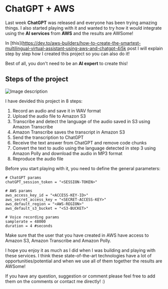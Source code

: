# ChatGPT + AWS

Last week **ChatGPT** was released and everyone has been trying amazing things. I also started playing with it and wanted to try how it would integrate using the **AI services** from **AWS** and the results are AWSome!

In [this](https://dev.to/aws-builders/how-to-create-the-smartest-multilingual-virtual-assistant-using-aws-and-chatgpt-4i5k post I will explain step by step how I created this project so you can also do it!

Best of all, you don't need to be an **AI expert** to create this!

## Steps of the project

![Image description](https://dev-to-uploads.s3.amazonaws.com/uploads/articles/zeg4425prh2v8c2ejt43.png)

I have devided this project in 8 steps:

1. Record an audio and save it in WAV format
2. Upload the audio file to Amazon S3
3. Transcribe and detect the language of the audio saved in S3 using Amazon Transcribe
4. Amazon Transcribe saves the transcript in Amazon S3
5. Send the transcription to ChatGPT
6. Receive the text answer from ChatGPT and remove code chunks
7. Convert the text to audio using the language detected in step 3 using Amazon Polly and download the audio in MP3 format
8. Reproduce the audio file

Before you start playing with it, you need to define the general parameters:

```{python}
# ChatGPT params
chatGPT_session_token = "<SESSION-TOKEN>"

# AWS params
aws_access_key_id = "<ACCESS-KEY-ID>"
aws_secret_access_key = "<SECRET-ACCESS-KEY>"
aws_default_region = "<AWS-REGION>"
aws_default_s3_bucket = "<S3-BUCKET>"

# Voice recording params
samplerate = 48000
duration = 4 #seconds
```

Make sure that the user that you have created in AWS have access to Amazon S3, Amazon Transcribe and Amazon Polly.

I hope you enjoy it as much as I did when I was building and playing with these services. I think these state-of-the-art technologies have a lot of opportunities/potential and when we use all of them together the results are AWSome!

If you have any question, suggestion or comment please feel free to add them on the comments or contact me directly! :)
